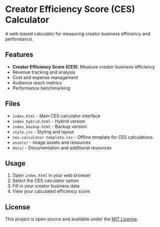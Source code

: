 # Creator Efficiency Score (CES) Calculator

A web-based calculator for measuring creator business efficiency and performance.

## Features

- **Creator Efficiency Score (CES)**: Measure creator business efficiency
- Revenue tracking and analysis
- Cost and expense management
- Audience reach metrics
- Performance benchmarking

## Files

- `index.html` - Main CES calculator interface
- `index_hybrid.html` - Hybrid version
- `index_backup.html` - Backup version
- `style.css` - Styling and layout
- `ces-calculator-template.csv` - Offline template for CES calculations
- `assets/` - Image assets and resources
- `docs/` - Documentation and additional resources

## Usage

1. Open `index.html` in your web browser
2. Select the CES calculator option
3. Fill in your creator business data
4. View your calculated efficiency score

## License

This project is open source and available under the [MIT License](LICENSE).
